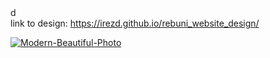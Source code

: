 <br><br>d<!----
I saw this image and made a responsive website design for it.
--->
<br> link to design: https://irezd.github.io/rebuni_website_design/

<a href="https://ibb.co/xMzXFqm"><img src="https://i.ibb.co/gDtm4Zv/Modern-Beautiful-Photo.jpg" alt="Modern-Beautiful-Photo" border="0"></a>
